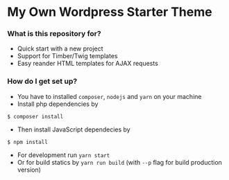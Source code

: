 # My Own Wordpress Starter Theme #

### What is this repository for? ###

* Quick start with a new project
* Support for Timber/Twig templates
* Easy reander HTML templates for AJAX requests

### How do I get set up? ###

* You have to installed `composer`, `nodejs` and `yarn` on your machine
* Install php dependencies by
```
$ composer install
```
* Then install JavaScript dependecies by
```
$ npm install
```
* For development run `yarn start`
* Or for build statics by `yarn run build` (with `--p` flag for build production version)